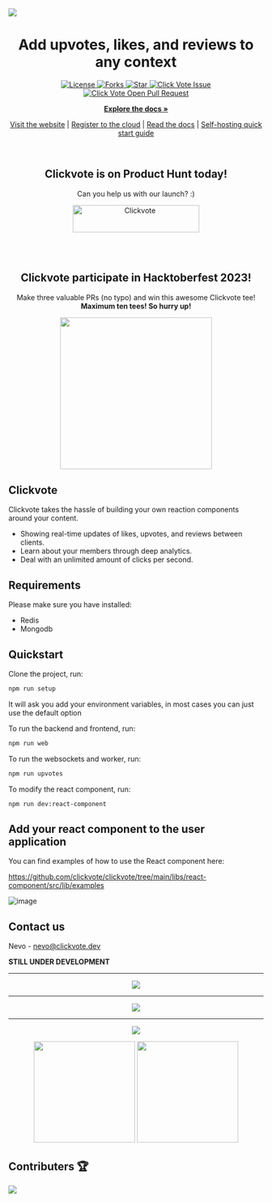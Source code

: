 <a href="https://clickvote.dev" rel="dofollow">
  <img src="https://github.com/clickvote/clickvote/assets/100117126/8a81b669-970d-46b3-b97b-92f71087c391" />
</a>




<h1 align="center">Add upvotes, likes, and reviews to any context</h1>

  <p align="center">
    <a href="https://github.com/clickvote/clickvote/blob/master/LICENSE" target="blank">
      <img src="https://img.shields.io/github/license/clickvote/clickvote?style=for-the-badge&logo=appveyor" alt="License" />
    </a>
    <a href="https://github.com/clickvote/clickvote/fork" target="blank">
      <img src="https://img.shields.io/github/forks/clickvote/clickvote?style=for-the-badge&logo=appveyor" alt="Forks"/>
    </a>
    <a href="https://github.com/clickvote/clickvote/stargazers" target="blank">
    <img src="https://img.shields.io/github/stars/clickvote/clickvote?style=for-the-badge&logo=appveyor" alt="Star"/>
    </a>
    <a href="https://github.com/clickvote/clickvote/issues" target="blank">
      <img src="https://img.shields.io/github/issues/clickvote/clickvote.svg?style=for-the-badge&logo=appveyor" alt="Click Vote Issue"/>
    </a>
    <a href="https://github.com/clickvote/clickvote/pulls" target="blank">
      <img src="https://img.shields.io/github/issues-pr/clickvote/clickvote.svg?style=for-the-badge&logo=appveyor" alt="Click Vote Open Pull Request"/>
    </a>
  </p>

  <p align="center">
    <a href="https://docs.clickvote.dev" rel="dofollow"><strong>Explore the docs »</strong></a>
    <br />
    <p align="center">
      <a href="https://clickvote.dev">Visit the website</a> | 
      <a href="https://app.clickvote.dev">Register to the cloud</a> | 
      <a href="https://docs.clickvote.dev">Read the docs</a> | 
      <a href="https://docs.clickvote.dev/quickstart">Self-hosting quick start guide</a>
    </p>
  </p>

<br />
<h2 align="center">Clickvote is on Product Hunt today!</h2>
<p align="center">Can you help us with our launch? :)</strong></p>

<p align="center">
  <a href="https://www.producthunt.com/posts/clickvote?utm_source=badge-featured&utm_medium=badge&utm_souce=badge-clickvote" target="_blank" align="center">
    <img src="https://api.producthunt.com/widgets/embed-image/v1/featured.svg?post_id=421008&theme=light" alt="Clickvote" width="250" height="54" align="center" />
  </a>
</p>

<br /><br/>

<h2 align="center">Clickvote participate in Hacktoberfest 2023!</h2>
<p align="center">Make three valuable PRs (no typo) and win this awesome Clickvote tee!<br /><strong>Maximum ten tees! So hurry up!</strong></p>

<p align="center">
<img src="https://github.com/clickvote/clickvote/assets/100117126/96058f9a-72ca-4c15-8026-449efcf6b964" align="center" width="300" />
</p>

<h2>Clickvote</h2>

Clickvote takes the hassle of building your own reaction components around your content.

- Showing real-time updates of likes, upvotes, and reviews between clients.
- Learn about your members through deep analytics.
- Deal with an unlimited amount of clicks per second.

<h2>Requirements</h2>
Please make sure you have installed:

- Redis
- Mongodb

<h2>Quickstart</h2>
Clone the project, run:

```bash
npm run setup
```

It will ask you add your environment variables, in most cases you can just use the default option

To run the backend and frontend, run:
```bash
npm run web
```

To run the websockets and worker, run:
```bash
npm run upvotes
```

To modify the react component, run:
```bash
npm run dev:react-component
```

<h2>Add your react component to the user application</h2>

You can find examples of how to use the React component here:

https://github.com/clickvote/clickvote/tree/main/libs/react-component/src/lib/examples

![image](https://github.com/clickvote/clickvote/assets/100117126/4596c634-4924-4e75-957e-e78aa046980f)


<h2>Contact us</h2>

Nevo - [nevo@clickvote.dev](mailto:nevo@clickvote.dev)

<b>STILL UNDER DEVELOPMENT</b>
<hr />

<p align="center">
  <img src="https://github.com/clickvote/clickvote/assets/100117126/cb42e226-7bfc-4065-a5f0-884157494cb5" />
</p>
<hr />
<p align="center">
  <img src="https://github.com/clickvote/clickvote/assets/100117126/11a0a296-05ac-4529-8fcf-9f666eab0662" />
</p>
<hr />
<p align="center">
  <img src="https://github.com/clickvote/clickvote/assets/100117126/de390e5b-e0b7-4845-a38d-a538ee14c8bd" />
</p>

<p align="center">
  <img src="https://media.giphy.com/media/IwAZ6dvvvaTtdI8SD5/giphy.gif" height=200/>
  <img src="https://media.giphy.com/media/sVnKj2wDhUTsFKFWhx/giphy.gif" height=200/>
  
  
## Contributers 🏆
  <a href="https://github.com/clickvote/clickvote/graphs/contributors">
  <img src="https://contrib.rocks/image?repo=clickvote/clickvote" />
</a>

